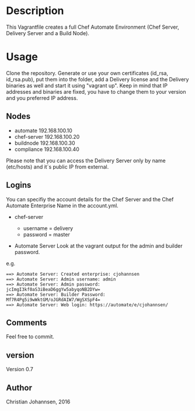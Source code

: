 # Description

This Vagrantfile creates a full Chef Automate Environment (Chef Server, Delivery Server and a Build Node).

# Usage
Clone the repository. Generate or use your own certificates (id_rsa, id_rsa.pub), put them into the folder, add a Delivery license and the Delivery binaries as well and start it using "vagrant up".
Keep in mind that IP addresses and binaries are fixed, you have to change them to your version and you preferred IP address.

## Nodes

* automate      192.168.100.10
* chef-server   192.168.100.20
* buildnode     192.168.100.30
* compliance    192.168.100.40

Please note that you can access the Delivery Server only by name (etc/hosts) and it´s public IP from external.

## Logins

You can specifiy the account details for the Chef Server and the Chef Automate Enterprise Name in the account.yml.

* chef-server
  * username = delivery
  * password = master

* Automate Server
Look at the vagrant output for the admin and builder password.

e.g.
```
==> Automate Server: Created enterprise: cjohannsen
==> Automate Server: Admin username: admin
==> Automate Server: Admin password: jcImgI3kf0aS3iBeaD6ggYw5abyqoNB2DYw=
==> Automate Server: Builder Password: Mf7R4Pg5i9wWktGM/oJGRdAIW7/WgSXSpF4=
==> Automate Server: Web login: https://automate/e/cjohannsen/
```

## Comments

Feel free to commit.

## version

Version 0.7

## Author
Christian Johannsen, 2016
